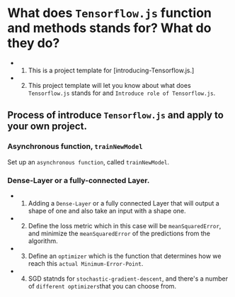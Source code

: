 # What does `Tensorflow.js` function and methods stands for? What do they do?

- 1. This is a project template for [introducing-Tensorflow.js.]
- 2. This project template will let you know about what does ```Tensorflow.js``` stands for and
```Introduce role of Tensorflow.js```.



## Process of introduce `Tensorflow.js` and apply to your own project.


### Asynchronous function, `trainNewModel` 

Set up an ```asynchronous function```, called ```trainNewModel```.


### Dense-Layer or a fully-connected Layer.

- 1. Adding a ```Dense-Layer``` or a fully connected Layer that will output a shape of one and also take an input with a shape one. 

- 2. Define the loss metric which in this case will be ```meanSquaredError```, and minimize the ```meanSquaredError``` of the predictions from the algorithm.

- 3. Define an ```optimizer``` which is the function that determines how we reach this ```actual Minimum-Error-Point```.

- 4. SGD statnds for ```stochastic-gradient-descent```, and there's a number of ```different optimizers```that you can choose from.